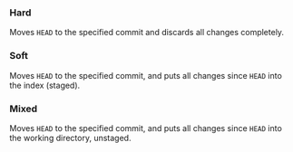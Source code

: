 ### Hard
Moves `HEAD` to the specified commit and discards all changes completely.

### Soft
Moves `HEAD` to the specified commit, and puts all changes since `HEAD` into the index (staged).

### Mixed
Moves `HEAD` to the specified commit, and puts all changes since `HEAD` into the working directory,
unstaged.
